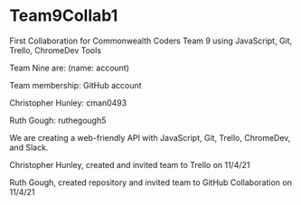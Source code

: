 # Team9Collab1

First Collaboration for Commonwealth Coders Team 9 using JavaScript, Git, Trello, ChromeDev Tools

Team Nine are: (name: account)

Team membership: GitHub account

Christopher	Hunley: cman0493 

Ruth Gough: ruthegough5

We are creating a web-friendly API with JavaScript, Git, Trello, ChromeDev, and Slack.

Christopher Hunley, created and invited team to Trello on 11/4/21

Ruth Gough, created repository and invited team to GitHub Collaboration on 11/4/21

